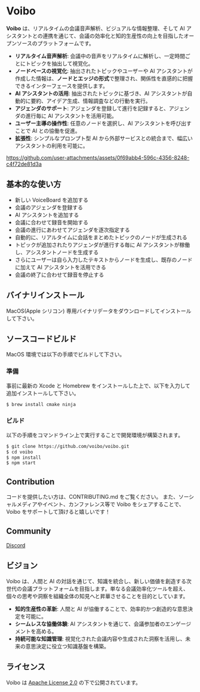 # Voibo

**Voibo** は、リアルタイムの会議音声解析、ビジュアルな情報整理、そして AI アシスタントとの連携を通じて、会議の効率化と知的生産性の向上を目指したオープンソースのプラットフォームです。

- **リアルタイム音声解析**: 会議中の音声をリアルタイムに解析し、一定時間ごとにトピックを抽出して視覚化。
- **ノードベースの視覚化**: 抽出されたトピックやユーザーや AI アシスタントが作成した情報は、**ノードとエッジの形式**で整理され、関係性を直感的に把握できるインターフェースを提供します。
- **AI アシスタントの活用**: 抽出されたトピックに基づき、AI アシスタントが自動的に要約、アイデア生成、情報調査などの行動を実行。
- **アジェンダのサポート**: アジェンダを登録して進行を記録すると、アジェンダの進行毎に AI アシスタントを活用可能。
- **ユーザー主導の操作性**: 任意のノードを選択し、AI アシスタントを呼び出すことで AI との協働を促進。
- **拡張性**: シンプルなプロンプト型 AI から外部サービスとの統合まで、幅広いアシスタントの利用を可能に。

https://github.com/user-attachments/assets/0f69abb4-596c-4356-8248-c4f72de81d3a

## 基本的な使い方

- 新しい VoiceBoard を追加する
- 会議のアジェンダを登録する
- AI アシスタントを追加する
- 会議に合わせて録音を開始する
- 会議の進行にあわせてアジェンダを逐次指定する
- 自動的に、リアルタイムに会話をまとめたトピックのノードが生成される
- トピックが追加されたりアジェンダが進行する毎に AI アシスタントが稼働し、アシスタントノードを生成する
- さらにユーザーは自ら入力したテキストからノードを生成し、既存のノードに加えて AI アシスタントを活用できる
- 会議の終了に合わせて録音を停止する

## バイナリインストール

MacOS(Apple シリコン) 専用バイナリデータをダウンロードしてインストールして下さい。

## ソースコードビルド

MacOS 環境では以下の手順でビルドして下さい。

### 準備

事前に最新の Xcode と Homebrew をインストールした上で、以下を入力して追加インストールして下さい。

```bash
$ brew install cmake ninja
```

### ビルド

以下の手順をコマンドライン上で実行することで開発環境が構築されます。

```bash
$ git clone https://github.com/voibo/voibo.git
$ cd voibo
$ npm install
$ npm start
```

## Contribution

コードを提供したい方は、CONTRIBUTING.md をご覧ください。
また、ソーシャルメディアやイベント、カンファレンス等で Voibo をシェアすることで、Voibo をサポートして頂けると嬉しいです！

## Community

[Discord](https://discord.gg/h7W8jrtk)

## ビジョン

Voibo は、人間と AI の対話を通じて、知識を統合し、新しい価値を創造する次世代の会議プラットフォームを目指します。単なる会議効率化ツールを超え、個々の思考や洞察を組織全体の知見へと昇華させることを目的としています。

- **知的生産性の革新**: 人間と AI が協働することで、効率的かつ創造的な意思決定を可能に。
- **シームレスな協働体験**: AI アシスタントを通じて、会議参加者のエンゲージメントを高める。
- **持続可能な知識管理**: 視覚化された会議内容や生成された洞察を活用し、未来の意思決定に役立つ知識基盤を構築。

## ライセンス

Voibo は [Apache License 2.0](LICENSE) の下で公開されています。
